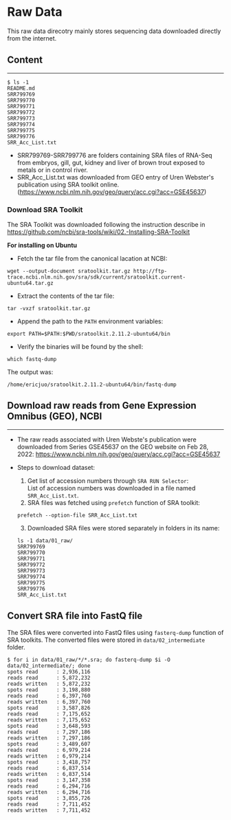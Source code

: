 # Raw Data
This raw data direcotry mainly stores sequencing data downloaded directly from the internet.

## Content
--- 
```
$ ls -1
README.md
SRR799769
SRR799770
SRR799771
SRR799772
SRR799773
SRR799774
SRR799775
SRR799776
SRR_Acc_List.txt
```
- SRR799769-SRR799776 are folders containing SRA files of RNA-Seq from embryos, gill, gut, kidney and liver of brown trout exposed to metals or in control river.
-   SRR_Acc_List.txt was downloaded from GEO entry of Uren Webster's publication using SRA toolkit online. (https://www.ncbi.nlm.nih.gov/geo/query/acc.cgi?acc=GSE45637)

### Download SRA Toolkit
The SRA Toolkit was downloaded following the instruction describe in https://github.com/ncbi/sra-tools/wiki/02.-Installing-SRA-Toolkit  

**For installing on Ubuntu**  
-   Fetch the tar file from the canonical lacation at NCBI:
```
wget --output-document sratoolkit.tar.gz http://ftp-trace.ncbi.nlm.nih.gov/sra/sdk/current/sratoolkit.current-ubuntu64.tar.gz
```

-   Extract the contents of the tar file:
```
tar -vxzf sratoolkit.tar.gz
```

-   Append the path to the `PATH` environment variables:
```
export PATH=$PATH:$PWD/sratoolkit.2.11.2-ubuntu64/bin
```

-   Verify the binaries will be found by the shell:
```
which fastq-dump
```
The output was:
```
/home/ericjuo/sratoolkit.2.11.2-ubuntu64/bin/fastq-dump
```

## Download raw reads from Gene Expression Omnibus (GEO), NCBI
--- 
 
-   The raw reads associated with Uren Webste's publication were downloaded from Series GSE45637 on the GEO website on Feb 28, 2022:
https://www.ncbi.nlm.nih.gov/geo/query/acc.cgi?acc=GSE45637

-   Steps to download dataset:
    1. Get list of accession numbers through `SRA RUN Selector`:  
    List of accession numbers was downloaded in a file named `SRR_Acc_List.txt`.
    2. SRA files was fetched using `prefetch` function of SRA toolkit:
    ```
    prefetch --option-file SRR_Acc_List.txt
    ```
    3. Downloaded SRA files were stored separately in folders in its name:
    ```
    ls -1 data/01_raw/
    SRR799769
    SRR799770
    SRR799771
    SRR799772
    SRR799773
    SRR799774
    SRR799775
    SRR799776
    SRR_Acc_List.txt
    ```
    
##  Convert SRA file into FastQ file
The SRA files were converted into FastQ files using `fasterq-dump` function of SRA toolkits. The converted files were stored in `data/02_intermediate` folder.
```
$ for i in data/01_raw/*/*.sra; do fasterq-dump $i -O data/02_intermediate/; done
spots read      : 2,936,116
reads read      : 5,872,232
reads written   : 5,872,232
spots read      : 3,198,880
reads read      : 6,397,760
reads written   : 6,397,760
spots read      : 3,587,826
reads read      : 7,175,652
reads written   : 7,175,652
spots read      : 3,648,593
reads read      : 7,297,186
reads written   : 7,297,186
spots read      : 3,489,607
reads read      : 6,979,214
reads written   : 6,979,214
spots read      : 3,418,757
reads read      : 6,837,514
reads written   : 6,837,514
spots read      : 3,147,358
reads read      : 6,294,716
reads written   : 6,294,716
spots read      : 3,855,726
reads read      : 7,711,452
reads written   : 7,711,452
```


